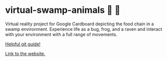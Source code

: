 # virtual-swamp-animals :frog: :bug: 
Virtual reality project for Google Cardboard depicting the food chain in a swamp environment. Experience life as a bug, frog, and a raven and interact with your environment with a full range of movements.

[Helpful git guide!](http://rogerdudler.github.io/git-guide/)

[Link to the website.](http://virtualrealitygroup.github.io/virtual-swamp-animals/)
